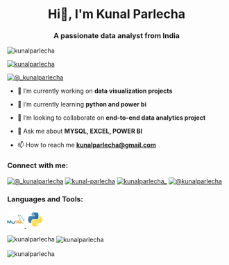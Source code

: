 <h1 align="center">Hi👋, I'm Kunal Parlecha</h1>
<h3 align="center">A passionate data analyst from India</h3>

<p align="left"> <img src="https://komarev.com/ghpvc/?username=kunalparlecha&label=Profile%20views&color=0e75b6&style=flat" alt="kunalparlecha" /> </p>

<p align="left"> <a href="https://github.com/ryo-ma/github-profile-trophy"><img src="https://github-profile-trophy.vercel.app/?username=kunalparlecha" alt="kunalparlecha" /></a> </p>

<p align="left"> <a href="https://twitter.com/@_kunalparlecha" target="blank"><img src="https://img.shields.io/twitter/follow/@_kunalparlecha?logo=twitter&style=for-the-badge" alt="@_kunalparlecha" /></a> </p>

- 🔭 I’m currently working on **data visualization projects**

- 🌱 I’m currently learning **python and power bi**

- 👯 I’m looking to collaborate on **end-to-end data analytics project**

- 💬 Ask me about **MYSQL, EXCEL, POWER BI**

- 📫 How to reach me **kunalparlecha@gmail.com**

<h3 align="left">Connect with me:</h3>
<p align="left">
<a href="https://twitter.com/@_kunalparlecha" target="blank"><img align="center" src="https://raw.githubusercontent.com/rahuldkjain/github-profile-readme-generator/master/src/images/icons/Social/twitter.svg" alt="@_kunalparlecha" height="30" width="40" /></a>
<a href="https://linkedin.com/in/kunal-parlecha" target="blank"><img align="center" src="https://raw.githubusercontent.com/rahuldkjain/github-profile-readme-generator/master/src/images/icons/Social/linked-in-alt.svg" alt="kunal-parlecha" height="30" width="40" /></a>
<a href="https://instagram.com/kunalparlecha_" target="blank"><img align="center" src="https://raw.githubusercontent.com/rahuldkjain/github-profile-readme-generator/master/src/images/icons/Social/instagram.svg" alt="kunalparlecha_" height="30" width="40" /></a>
<a href="https://www.hackerrank.com/@kunalparlecha" target="blank"><img align="center" src="https://raw.githubusercontent.com/rahuldkjain/github-profile-readme-generator/master/src/images/icons/Social/hackerrank.svg" alt="@kunalparlecha" height="30" width="40" /></a>
</p>

<h3 align="left">Languages and Tools:</h3>
<p align="left"> <a href="https://www.mysql.com/" target="_blank" rel="noreferrer"> <img src="https://raw.githubusercontent.com/devicons/devicon/master/icons/mysql/mysql-original-wordmark.svg" alt="mysql" width="40" height="40"/> </a> <a href="https://www.python.org" target="_blank" rel="noreferrer"> <img src="https://raw.githubusercontent.com/devicons/devicon/master/icons/python/python-original.svg" alt="python" width="40" height="40"/> </a> </p>

<p><img align="left" src="https://github-readme-stats.vercel.app/api/top-langs?username=kunalparlecha&show_icons=true&locale=en&layout=compact" alt="kunalparlecha" /></p>

<p>&nbsp;<img align="center" src="https://github-readme-stats.vercel.app/api?username=kunalparlecha&show_icons=true&locale=en" alt="kunalparlecha" /></p>

<p><img align="center" src="https://github-readme-streak-stats.herokuapp.com/?user=kunalparlecha&" alt="kunalparlecha" /></p>



